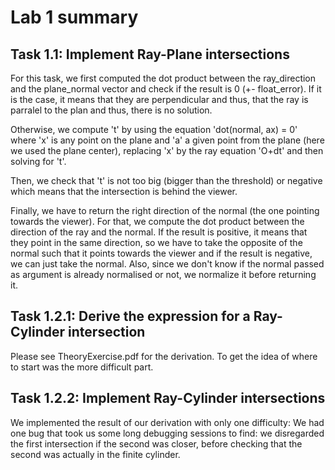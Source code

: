 # Lab 1 summary

## Task 1.1: Implement Ray-Plane intersections

For this task, we first computed the dot product between the ray_direction and the plane_normal vector and check if the result is 0 (+- float_error). If it is the case, it means that they are perpendicular and thus, that the ray is parralel to the plan and thus, there is no solution.

Otherwise, we compute 't' by using the equation 'dot(normal, ax) = 0' where 'x' is any point on the plane and 'a' a given point from the plane (here we used the plane center), replacing 'x' by the ray equation 'O+dt' and then solving for 't'.

Then, we check that 't' is not too big (bigger than the threshold) or negative which means that the intersection is behind the viewer.

Finally, we have to return the right direction of the normal (the one pointing towards the viewer). For that, we compute the dot product between the direction of the ray and the normal. If the result is positive, it means that they point in the same direction, so we have to take the opposite of the normal such that it points towards the viewer and if the result is negative, we can just take the normal. Also, since we don't know if the normal passed as argument is already normalised or not, we normalize it before returning it.

## Task 1.2.1: Derive the expression for a Ray-Cylinder intersection

Please see TheoryExercise.pdf for the derivation. To get the idea of where to start was the more difficult part.

## Task 1.2.2: Implement Ray-Cylinder intersections

We implemented the result of our derivation with only one difficulty:
We had one bug that took us some long debugging sessions to find: we disregarded the first intersection if the second was closer, before checking that the second was actually in the finite cylinder.
